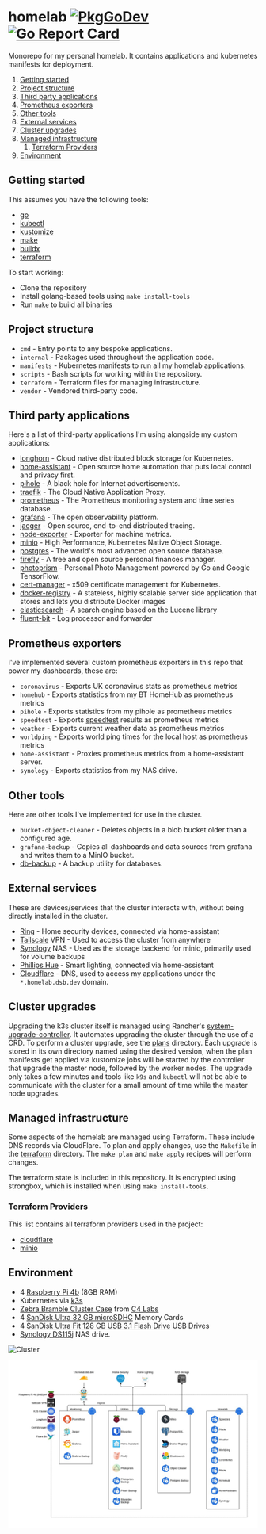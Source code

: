 # homelab [![PkgGoDev](https://pkg.go.dev/badge/github.com/davidsbond/homelab)](https://pkg.go.dev/github.com/davidsbond/homelab) [![Go Report Card](https://goreportcard.com/badge/github.com/davidsbond/homelab)](https://goreportcard.com/report/github.com/davidsbond/homelab)

Monorepo for my personal homelab. It contains applications and kubernetes manifests for deployment.

<!-- ToC start -->
   1. [Getting started](#getting-started)
   1. [Project structure](#project-structure)
   1. [Third party applications](#third-party-applications)
   1. [Prometheus exporters](#prometheus-exporters)
   1. [Other tools](#other-tools)
   1. [External services](#external-services)
   1. [Cluster upgrades](#cluster-upgrades)
   1. [Managed infrastructure](#managed-infrastructure)
      1. [Terraform Providers](#terraform-providers)
   1. [Environment](#environment)
<!-- ToC end -->

## Getting started

This assumes you have the following tools:

* [go](https://golang.org/)
* [kubectl](https://kubernetes.io/docs/reference/kubectl/kubectl)
* [kustomize](https://kubernetes.io/docs/tasks/manage-kubernetes-objects/kustomization)
* [make](https://www.gnu.org/software/make/manual/make.html)
* [buildx](https://docs.docker.com/buildx/working-with-buildx/)
* [terraform](https://www.terraform.io/)

To start working:

* Clone the repository
* Install golang-based tools using `make install-tools`
* Run `make` to build all binaries

## Project structure

* `cmd` - Entry points to any bespoke applications.
* `internal` - Packages used throughout the application code.
* `manifests` - Kubernetes manifests to run all my homelab applications.
* `scripts` - Bash scripts for working within the repository.
* `terraform` - Terraform files for managing infrastructure.
* `vendor` - Vendored third-party code.

## Third party applications

Here's a list of third-party applications I'm using alongside my custom applications:

* [longhorn](https://longhorn.io/) - Cloud native distributed block storage for Kubernetes.
* [home-assistant](https://www.home-assistant.io/) - Open source home automation that puts local control and privacy first.
* [pihole](https://pi-hole.net/) - A black hole for Internet advertisements.
* [traefik](https://traefik.io/) - The Cloud Native Application Proxy.
* [prometheus](https://prometheus.io/) - The Prometheus monitoring system and time series database.
* [grafana](https://grafana.com/) - The open observability platform.
* [jaeger](https://www.jaegertracing.io/) - Open source, end-to-end distributed tracing.
* [node-exporter](https://github.com/prometheus/node_exporter) - Exporter for machine metrics.
* [minio](https://min.io/) - High Performance, Kubernetes Native Object Storage.
* [postgres](https://www.postgresql.org/) - The world's most advanced open source database.
* [firefly](https://www.firefly-iii.org/) - A free and open source personal finances manager.
* [photoprism](https://photoprism.pro/features) - Personal Photo Management powered by Go and Google TensorFlow.
* [cert-manager](https://cert-manager.io/) - x509 certificate management for Kubernetes.
* [docker-registry](https://docs.docker.com/registry/) - A stateless, highly scalable server side application that stores 
  and lets you distribute Docker images
* [elasticsearch](https://www.elastic.co/) - A search engine based on the Lucene library
* [fluent-bit](https://fluentbit.io/) - Log processor and forwarder

## Prometheus exporters

I've implemented several custom prometheus exporters in this repo that power my dashboards, these are:

* `coronavirus` - Exports UK coronavirus stats as prometheus metrics
* `homehub` - Exports statistics from my BT HomeHub as prometheus metrics
* `pihole` - Exports statistics from my pihole as prometheus metrics
* `speedtest` - Exports [speedtest](https://speedtest.net) results as prometheus metrics
* `weather` - Exports current weather data as prometheus metrics
* `worldping` - Exports world ping times for the local host as prometheus metrics
* `home-assistant` - Proxies prometheus metrics from a home-assistant server.
* `synology` - Exports statistics from my NAS drive.

## Other tools

Here are other tools I've implemented for use in the cluster.

* `bucket-object-cleaner` - Deletes objects in a blob bucket older than a configured age.
* `grafana-backup` - Copies all dashboards and data sources from grafana and writes them to a MinIO bucket.
* [db-backup](https://github.com/davidsbond/db-backup) - A backup utility for databases.

## External services

These are devices/services that the cluster interacts with, without being directly installed in the cluster.

* [Ring](https://ring.com/) - Home security devices, connected via home-assistant
* [Tailscale](https://tailscale.com/) VPN - Used to access the cluster from anywhere
* [Synology](https://www.synology.com/) NAS - Used as the storage backend for minio, primarily used for volume backups
* [Phillips Hue](https://www.philips-hue.com/en-gb) - Smart lighting, connected via home-assistant
* [Cloudflare](https://www.cloudflare.com/) - DNS, used to access my applications under the `*.homelab.dsb.dev` domain.

## Cluster upgrades

Upgrading the k3s cluster itself is managed using Rancher's [system-upgrade-controller](https://github.com/rancher/system-upgrade-controller).
It automates upgrading the cluster through the use of a CRD. To perform a cluster upgrade, see the [plans](manifests/kube-system/system-upgrade-controller/plans)
directory. Each upgrade is stored in its own directory named using the desired version, when the plan manifests get applied
via kustomize jobs will be started by the controller that upgrade the master node, followed by the worker nodes. The upgrade only takes
a few minutes and tools like `k9s` and `kubectl` will not be able to communicate with the cluster for a small amount of time while
the master node upgrades.

## Managed infrastructure

Some aspects of the homelab are managed using Terraform. These include DNS records via CloudFlare. To plan and apply
changes, use the `Makefile` in the [terraform](./terraform) directory. The `make plan` and `make apply` recipes will
perform changes.

The terraform state is included in this repository. It is encrypted using strongbox, which is installed when using
`make install-tools`.

### Terraform Providers

This list contains all terraform providers used in the project:

* [cloudflare](https://registry.terraform.io/providers/cloudflare/cloudflare/latest/docs)
* [minio](https://github.com/aminueza/terraform-provider-minio)

## Environment

* 4 [Raspberry Pi 4b](https://www.raspberrypi.org/products/raspberry-pi-4-model-b/) (8GB RAM)
* Kubernetes via [k3s](https://k3s.io/)
* [Zebra Bramble Cluster Case](https://www.c4labs.com/product/zebra-bramble-case-raspberry-pi-3-b-color-and-stack-options/) from [C4 Labs](https://www.c4labs.com/)
* 4 [SanDisk Ultra 32 GB microSDHC](https://www.amazon.co.uk/gp/product/B073JWXGNT) Memory Cards
* 4 [SanDisk Ultra Fit 128 GB USB 3.1 Flash Drive](https://www.amazon.co.uk/gp/product/B07855LJ99) USB Drives
* [Synology DS115j](https://www.amazon.co.uk/Synology-DS115j-1TB-Desktop-Unit/dp/B00O8LLQBY) NAS drive.

![Cluster](img/cluster.jpg)

![Diagram](img/diagram.jpg)
